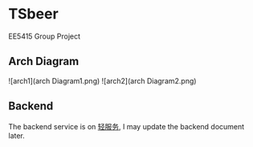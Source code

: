 # TSbeer
EE5415 Group Project
## Arch Diagram
![arch1](arch Diagram1.png)
![arch2](arch Diagram2.png)
## Backend
The backend service is on [轻服务](https://qingfuwu.cn/), I may update the backend document later.

